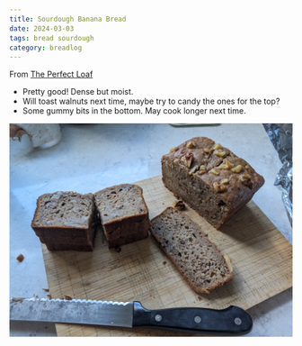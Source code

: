 ```yaml
---
title: Sourdough Banana Bread
date: 2024-03-03
tags: bread sourdough
category: breadlog
---
```

From [The Perfect Loaf](https://www.theperfectloaf.com/my-top-3-leftover-sourdough-starter-recipes/#h-baker-s-banana-bread)

- Pretty good! Dense but moist.
- Will toast walnuts next time, maybe try to candy the ones for the top?
- Some gummy bits in the bottom. May cook longer next time.

![Sliced](/assets/images/2024-03/bananananana.jpg)
